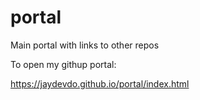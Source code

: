 # portal
Main portal with links to other repos

To open my githup portal:

https://jaydevdo.github.io/portal/index.html
